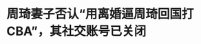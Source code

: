 <!DOCTYPE html>
<html lang="zh-CN">

<head>
    
<title>周琦妻子否认“用离婚逼周琦回国打CBA”，其社交账号已关闭_腾讯新闻</title>
<meta name="keywords" content="周琦,王欣怡,离婚,离婚协议,妻子,澳大利亚">
<meta name="description" content="近日，有关#周琦老婆承认逼丈夫回国失去理智#登上热搜引关注。5月23日，周琦妻子王欣怡更新社媒，回应此前自己的言论。她表示当年并没有逼周琦回国打CBA。文中提到周琦2022年下半年除了去澳大利亚打球之外，还有其他选择：“但是各种原因还是去澳洲我不理解，怪我格局小怪我对NBA 有执念。”并回怼：“说我逼他回来打cba？...">
<meta name="author" content="腾讯网">
<meta name="copyright" content="Copyright 1998 - 2025 Tencent. All Rights Reserved">
<meta property="og:type" content="news" />

<meta property="og:title" content="周琦妻子否认“用离婚逼周琦回国打CBA”，其社交账号已关闭_腾讯新闻" />
<meta property="og:description" content="近日，有关#周琦老婆承认逼丈夫回国失去理智#登上热搜引关注。5月23日，周琦妻子王欣怡更新社媒，回应此前自己的言论。她表示当年并没有逼周琦回国打CBA。文中提到周琦2022年下半年除了去澳大利亚打球之外，还有其他选择：“但是各种原因还是去澳洲我不理解，怪我格局小怪我对NBA 有执念。”并回怼：“说我逼他回来打cba？..." />
<meta property="og:url" content="https://news.qq.com/rain/a/20250523A03MOM00" />
<meta property="og:image" content="https://inews.gtimg.com/news_ls/Oyn3A05ui1_OjIKcVa1P43cTVZ5Zfi2moDCo91rIRcKPwAA_640330/0" />
<meta property="article:author" content="九派新闻" />
<meta property="article:published_time" content="2025-05-23 11:02:12" />
<meta property="category" content="sports" />

<meta name="baidu-site-verification" content="jJeIJ5X7pP" />
    <meta charset="utf-8" />
<meta http-equiv="X-UA-Compatible" content="IE=Edge" />
<meta name="viewport" content="width=device-width, initial-scale=1, shrink-to-fit=no" />
<link rel="dns-prefetch" href="mat1.gtimg.com">
<link rel="dns-prefetch" href="i.news.qq.com">
<link rel="shortcut icon" href="https://mat1.gtimg.com/qqcdn/qqindex2021/favicon.ico">
<script nomodule="true" src="https://mat1.gtimg.com/qqcdn/qqindex2021/common-static/20240515201444/core3-37-1.min.js"></script>
<script>
  try {
    if (!window.IntersectionObserver) {
      var observerScript = document.createElement('script');
      observerScript.src = "https://mat1.gtimg.com/qqcdn/qqindex2021/common-static/20241024141058/intersection-observer-polyfill.js";
      document.head.appendChild(observerScript);
    }
  } catch (error) {}
</script>

<script>
  try {
    if (!Element.prototype.scrollTo) {
      var scrollScript = document.createElement('script');
      scrollScript.src = "https://mat1.gtimg.com/qqcdn/qqindex2021/common-static/20241025153001/scroll-behavior-polyfill.js";
      document.head.appendChild(scrollScript);
    }
  } catch (error) {}
</script>
<script>
  try {
    if ('scrollRestoration' in window.history) {
      window.history.scrollRestoration = 'manual';
    }
    window.isPcClient = Boolean(window.electron) && (
      window.navigator.userAgent.indexOf('pc-client') > 0 ||
      window.navigator.userAgent.indexOf('TencentNews') > 0
    );
  } catch {}
</script>
<script>
  try {
    if (window.isPcClient) {
      var bodyStyle = document.createElement('style');
      bodyStyle.innerText = 'body{ zoom: 0.95 }';
      document.head.appendChild(bodyStyle);
    }
  } catch {}
</script>
<script>
  window.DATA = {"url":"https://view.inews.qq.com/a/20250523A03MOM00","article_id":"20250523A03MOM00","article_type":"0","title":"周琦妻子否认“用离婚逼周琦回国打CBA”，其社交账号已关闭","desc":"近日，有关#周琦老婆承认逼丈夫回国失去理智#登上热搜引关注。5月23日，周琦妻子王欣怡更新社媒，回应此前自己的言论。她表示当年并没有逼周琦回国打CBA。文中提到周琦2022年下半年除了去澳大利亚打球之外，还有其他选择：“但是各种原因还是去澳洲我不理解，怪我格局小怪我对NBA 有执念。”并回怼：“说我逼他回来打cba？...","iNewsRecommendLevel":1,"abstract":"近日，有关#周琦老婆承认逼丈夫回国失去理智#登上热搜引关注。5月23日，周琦妻子王欣怡更新社媒，回应此前自己的言论。她表示当年并没有逼周琦回国打CBA。文中提到周琦2022年下半年除了去澳大利亚打球之外，还有其他选择：“但是各种原因还是去澳洲我不理解，怪我格局小怪我对NBA 有执念。”并回怼：“说我逼他回来打cba？...","catalog1":"sports","ad_channel_sign":"sports","introduction":"","media":"九派新闻","media_id":"19079303","pubtime":"2025-05-23 11:02:12","comment_id":"8414185318","political":0,"cmsId":"20250523A03MOM00","cms_id":"20250523A03MOM00","closeAllAd":0,"closeAllFavorite":false,"originContent":{"directory":{"ai_list":null,"enable":2,"list":null},"key_points_show":["周琦妻子王欣怡否认曾用离婚威胁逼周琦回国打CBA，表示当年并没有逼周琦回国。","王欣怡在社交账号上回怼指责她逼周琦回国的网友，称规则由规则制定者决定，何必漂泊。","然而，王欣怡的社交账号因用户自行申请关闭，现已无法查看。","此前，周琦在《中国榜样》篮球季中谈到自己在澳大利亚效力时遭遇的腰伤，表示腰伤对自己影响很大。"],"text":"\u003cdiv class=\"rich_media_content\"\u003e\u003c!--NO_AD_ERROR_5_1--\u003e\u003c!--VIDEO_0--\u003e\u003cp type=\"desc\" style=\"color: rgb(136, 136, 136); font-size: 13px; line-height: 14px; margin-bottom: 22px; margin-top: 8px; text-align: center\"\u003e大型翻车现场！周琦妻子玩煽情升华，却成网暴自己，尴尬销号退网\u003c/p\u003e\u003cp\u003e近日，有关#\u003c!--VERTICAL_CARD_BEGIN_0--\u003e周琦\u003c!--VERTICAL_CARD_END_0--\u003e老婆承认逼丈夫回国失去理智#登上热搜引关注。\u003c/p\u003e\u003cp\u003e\u003c/p\u003e\u003cp\u003e5月23日，周琦妻子王欣怡更新社媒，回应此前自己的言论。她表示当年并没有逼周琦回国打CBA。\u003c/p\u003e\u003cp\u003e\u003c/p\u003e\u003cp\u003e文中提到周琦2022年下半年除了去澳大利亚打球之外，还有其他选择：“但是各种原因还是去澳洲我不理解，怪我格局小怪我对NBA 有执念。”并回怼：“说我逼他回来打cba？未免太离谱~屁股带动脑袋，我逼他打他就能打？规则由我来定？那何必漂泊呢？明知道不可能还提不切实际的要求？傻子都不会这么做吧。”\u003c!--NO_AD_0--\u003e\u003c!--EOP_0--\u003e\u003c/p\u003e\u003c!--PARAGRAPH_0--\u003e\u003cp\u003e\u003c/p\u003e\u003cp\u003e最后，\u003c!--SECURE_LINK_BEGIN_0--\u003e王欣怡\u003c!--SECURE_LINK_END_0--\u003e表示“之后会闭嘴的。”\u003c/p\u003e\u003cp\u003e\u003c/p\u003e\u003cdiv data-exeditor-arbitrary-box=\"image-box\"\u003e\u003c!--IMG_0--\u003e\u003c/div\u003e\u003cp\u003e\u003c/p\u003e\u003cp\u003e5月23日上午，九派新闻查询周琦妻子王欣怡 @Melody8D 微博账号，显示该账号因用户自行申请关闭，现已无法查看。\u003c/p\u003e\u003cp\u003e\u003c/p\u003e\u003cdiv data-exeditor-arbitrary-box=\"image-box\"\u003e\u003c!--IMG_1--\u003e\u003c/div\u003e\u003cp\u003e\u003c/p\u003e\u003cp\u003e北京时间5月21日晚，周琦妻子王欣怡在社媒上发布长文纪念两人感情。文中提到自己曾用离婚威胁，才迫使周琦从澳洲NBL联赛重回CBA一事，引发网络热议。\u003c/p\u003e\u003cp\u003e\u003c/p\u003e\u003cdiv data-exeditor-arbitrary-box=\"image-box\"\u003e\u003c!--IMG_2--\u003e\u003c/div\u003e\u003cp\u003e\u003c/p\u003e\u003cp\u003e周琦的妻子王欣怡在文中称，周琦在澳大利亚打球的时候，是夫妻两人的一道坎，“甚至带着离婚协议去到了民政局。就是他请假回来处理家事的那段时间，我沉浸在自己产后的情绪里，根本没有理智再去思考他当时的处境。” \u003c!--NO_AD_1--\u003e\u003c!--EOP_1--\u003e\u003c/p\u003e\u003c!--PARAGRAPH_1--\u003e\u003cp\u003e\u003c/p\u003e\u003cp\u003e王欣怡透露自己提前两周剖腹产生娃，而周琦不能按照既定的时间回来，隔离完在家待了三天就又去国家队集训。“我的情绪在这个时候崩了，完全不再考虑他也独自漂泊，没有工作，一身伤病，居无定所，远离家人。我会突然歇斯底里地各种作他，一个字说不对就会被我疯狂输出，直到现在我都不敢问他是怎么坚持下来的。”\u003c!--NO_AD_2--\u003e\u003c!--EOP_2--\u003e\u003c/p\u003e\u003c!--PARAGRAPH_2--\u003e\u003cp\u003e\u003c/p\u003e\u003cp\u003e王欣怡表示，后来娃娃们开始相继发烧，她彻底破防准备好离婚协议逼周琦回国。“接着就是他放弃回澳洲，腰伤加重热身赛也没打好，一度只能站立平躺无法久坐，爷爷去世，他同时遭受了来自家庭事业等等各方面的打击。可能人会在经历很多极端的情绪之后变得格外冷静，所以他才会看起来经常面无表情吧。” \u003c!--NO_AD_3--\u003e\u003c!--EOP_3--\u003e\u003c/p\u003e\u003c!--PARAGRAPH_3--\u003e\u003cp\u003e\u003c/p\u003e\u003cp\u003e不少网友看过此文后纷纷批评王欣怡，认为王欣怡用离婚威胁周琦回国，其实是阻碍了周琦的职业生涯发展。也有人对王欣怡表示同情，认为人在产后抑郁时确实会十分脆弱。\u003c/p\u003e\u003cp\u003e\u003c/p\u003e\u003cp\u003e随着议论之声不断发酵，王欣怡发文回应，表示当年并没有逼周琦回国打CBA；也请大家别怀疑周琦的职业态度和为国效力的决心。\u003c/p\u003e\u003cp\u003e\u003c/p\u003e\u003cp\u003e王欣怡在文中写道：“在夫妻关系中，需要两个人共同承担责任，琦哥撑起来他的责任，而我在那半年的时间里因为生老病死同时来袭时不够坚强。”\u003c/p\u003e\u003cp\u003e\u003c/p\u003e\u003cp\u003e最后，王欣怡表示，“再造谣硬黑我可直接回怼啦。”不过随后王欣怡删除了这篇回应文。\u003c/p\u003e\u003cp\u003e\u003c/p\u003e\u003cdiv data-exeditor-arbitrary-box=\"image-box\"\u003e\u003c!--IMG_3--\u003e\u003c/div\u003e\u003cp\u003e\u003c/p\u003e\u003cp\u003e此前，在《中国榜样》篮球季中，周琦接受采访时谈到了自己在澳大利亚效力时遭遇的腰伤，他表示腰伤对自己影响很大，“曾经能够完成的许多动作，如今有时关键时刻很难上劲儿，但自己依旧可以在其他方面帮助球队。”\u003c/p\u003e\u003cp\u003e周琦称对自己现在的状态有信心，但坦言无法重返巅峰，“让我说我肯定会回到澳大利亚时期的状态，我没法去保证，90%或者80%，我没法说。”\u003c/p\u003e\u003cp\u003e\u003c/p\u003e\u003cdiv data-exeditor-arbitrary-box=\"image-box\"\u003e\u003c!--IMG_4--\u003e\u003c/div\u003e\u003cp\u003e\u003c/p\u003e\u003cp\u003e周琦还回忆了自己前往澳洲NBL联赛的岁月。他表示自己乘坐货机前往澳大利亚，整个飞机上只有自己一个乘客。“那个时候想让家人前往澳大利亚陪伴自己几乎是不可能的事。”\u003c/p\u003e\u003cp\u003e\u003c/p\u003e\u003cdiv data-exeditor-arbitrary-box=\"image-box\"\u003e\u003c!--IMG_5--\u003e\u003c/div\u003e\u003cp\u003e\u003c/p\u003e\u003cp\u003e周琦，1996年1月16日出生于河南省新乡市，中国职业篮球运动员，司职中锋。\u003c/p\u003e\u003cp\u003e\u003c/p\u003e\u003cp\u003e2014年1月，周琦加盟新疆队，征战CBA联赛。2016年6月24日，周琦在NBA选秀大会上于第二轮43顺位被休斯敦火箭队选中。2017年4月7日，周琦帮助新疆男篮以总分4-0击败广东男篮，夺得2016-17赛季CBA总冠军。\u003c!--NO_AD_4--\u003e\u003c!--EOP_4--\u003e\u003c/p\u003e\u003c!--PARAGRAPH_4--\u003e\u003cp\u003e\u003c/p\u003e\u003cp\u003e2021年9月8日，周琦通过社交媒体宣布加盟澳大利亚联赛NBL东南墨尔本凤凰队。2023年8月18日，周琦加入广东宏远篮球俱乐部。2024年8月29日，周琦加盟CBA北京首钢男篮。\u003c/p\u003e\u003cp\u003e\u003c/p\u003e\u003cp\u003e据悉，周琦的妻子王欣怡曾经是一位空姐，1990年出生，比周琦大6岁。2018年两人领证结婚，生育1个女儿和2个儿子。\u003c/p\u003e\u003cp\u003e\u003c/p\u003e\u003cp\u003e\u003c/p\u003e\u003cp\u003e微信编辑：叶知秋\u003c/p\u003e\u003cp\u003e审核：凌山\u003c/p\u003e\u003cp\u003e\u003cstrong\u003e【来源：九派新闻综合向阳视频、体坛周报、咪咕体育】\u003c/strong\u003e\u003c/p\u003e\u003cp\u003e\u003cstrong\u003e声明：此文版权归原作者所有，若有来源错误或者侵犯您的合法权益，您可通过邮箱与我们取得联系，我们将及时进行处理。邮箱地址：jpbl@jp.jiupainews.com\u003c/strong\u003e\u003c/p\u003e\u003cp\u003e\u003c/p\u003e\u003cdiv powered-by=\"qqnews_ex-editor\"\u003e\u003c/div\u003e\u003cstyle\u003e.rich_media_content{--news-tabel-th-night-color: #444444;--news-font-day-color: #333;--news-font-night-color: #d9d9d9;--news-bottom-distance: 22px}.rich_media_content p:not([data-exeditor-arbitrary-box=image-box]){letter-spacing:.5px;line-height:30px;margin-bottom:var(--news-bottom-distance);word-wrap:break-word}.rich_media_content{color:var(--news-font-day-color);font-size:18px}@media(prefers-color-scheme:dark){body:not([data-weui-theme=light]):not([dark-mode-disable=true]) .rich_media_content p:not([data-exeditor-arbitrary-box=image-box]){letter-spacing:.5px;line-height:30px;margin-bottom:var(--news-bottom-distance);word-wrap:break-word}body:not([data-weui-theme=light]):not([dark-mode-disable=true]) .rich_media_content{color:var(--news-font-night-color)}}.data_color_scheme_dark .rich_media_content p:not([data-exeditor-arbitrary-box=image-box]){letter-spacing:.5px;line-height:30px;margin-bottom:var(--news-bottom-distance);word-wrap:break-word}.data_color_scheme_dark .rich_media_content{color:var(--news-font-night-color)}.data_color_scheme_dark .rich_media_content{font-size:18px}.rich_media_content p[data-exeditor-arbitrary-box=image-box]{margin-bottom:11px}.rich_media_content\u003ediv:not(.qnt-video),.rich_media_content\u003esection{margin-bottom:var(--news-bottom-distance)}.rich_media_content hr{margin-bottom:var(--news-bottom-distance)}.rich_media_content .link_list{margin:0;margin-top:20px;min-height:0!important}.rich_media_content blockquote{background:#f9f9f9;border-left:6px solid #ccc;margin:1.5em 10px;padding:.5em 10px}.rich_media_content blockquote p{margin-bottom:0!important}.data_color_scheme_dark .rich_media_content blockquote{background:#323232}@media(prefers-color-scheme:dark){body:not([data-weui-theme=light]):not([dark-mode-disable=true]) .rich_media_content blockquote{background:#323232}}.rich_media_content ol[data-ex-list]{--ol-start: 1;--ol-list-style-type: decimal;list-style-type:none;counter-reset:olCounter calc(var(--ol-start,1) - 1);position:relative}.rich_media_content ol[data-ex-list]\u003eli\u003e:first-child::before{content:counter(olCounter,var(--ol-list-style-type)) '. ';counter-increment:olCounter;font-variant-numeric:tabular-nums;display:inline-block}.rich_media_content ul[data-ex-list]{--ul-list-style-type: circle;list-style-type:none;position:relative}.rich_media_content ul[data-ex-list].nonUnicode-list-style-type\u003eli\u003e:first-child::before{content:var(--ul-list-style-type) ' ';font-variant-numeric:tabular-nums;display:inline-block;transform:scale(0.5)}.rich_media_content ul[data-ex-list].unicode-list-style-type\u003eli\u003e:first-child::before{content:var(--ul-list-style-type) ' ';font-variant-numeric:tabular-nums;display:inline-block;transform:scale(0.8)}.rich_media_content ol:not([data-ex-list]){padding-left:revert}.rich_media_content ul:not([data-ex-list]){padding-left:revert}.rich_media_content table{display:table;border-collapse:collapse;margin-bottom:var(--news-bottom-distance)}.rich_media_content table th,.rich_media_content table td{word-wrap:break-word;border:1px solid #ddd;white-space:nowrap;padding:2px 5px}.rich_media_content table th{font-weight:700;background-color:#f0f0f0;text-align:left}.rich_media_content table p{margin-bottom:0!important}.data_color_scheme_dark .rich_media_content table th{background:var(--news-tabel-th-night-color)}@media(prefers-color-scheme:dark){body:not([data-weui-theme=light]):not([dark-mode-disable=true]) .rich_media_content table th{background:var(--news-tabel-th-night-color)}}.rich_media_content .qqnews_image_desc,.rich_media_content p[type=om-image-desc]{line-height:20px!important;text-align:center!important;font-size:14px!important;color:#666!important}.rich_media_content div[data-exeditor-arbitrary-box=wrap]:not([data-exeditor-arbitrary-box-special-style]){max-width:100%}.rich_media_content .qqnews-content{--wmfont: 0;--wmcolor: transparent;font-size:var(--wmfont);color:var(--wmcolor);line-height:var(--wmfont)!important;margin-bottom:var(--wmfont)!important}.rich_media_content .qqnews_sign_emphasis{background:#f7f7f7}.rich_media_content .qqnews_sign_emphasis ol{word-wrap:break-word;border:none;color:#5c5c5c;line-height:28px;list-style:none;margin:14px 0 6px;padding:16px 15px 4px}.rich_media_content .qqnews_sign_emphasis p{margin-bottom:12px!important}.rich_media_content .qqnews_sign_emphasis ol\u003eli\u003ep{padding-left:30px}.rich_media_content .qqnews_sign_emphasis ol\u003eli{list-style:none}.rich_media_content .qqnews_sign_emphasis ol\u003eli\u003ep:first-child::before{margin-left:-30px;content:counter(olCounter,decimal) ''!important;counter-increment:olCounter!important;font-variant-numeric:tabular-nums!important;background:#37f;border-radius:2px;color:#fff;font-size:15px;font-style:normal;text-align:center;line-height:18px;width:18px;height:18px;margin-right:12px;position:relative;top:-1px}.data_color_scheme_dark .rich_media_content .qqnews_sign_emphasis{background:#262626}.data_color_scheme_dark .rich_media_content .qqnews_sign_emphasis ol\u003eli\u003ep{color:#a9a9a9}@media(prefers-color-scheme:dark){body:not([data-weui-theme=light]):not([dark-mode-disable=true]) .rich_media_content .qqnews_sign_emphasis{background:#262626}body:not([data-weui-theme=light]):not([dark-mode-disable=true]) .rich_media_content .qqnews_sign_emphasis ol\u003eli\u003ep{color:#a9a9a9}}.rich_media_content h1,.rich_media_content h2,.rich_media_content h3,.rich_media_content h4,.rich_media_content h5,.rich_media_content h6{margin-bottom:var(--news-bottom-distance);font-weight:700}.rich_media_content h1{font-size:20px}.rich_media_content h2,.rich_media_content h3{font-size:19px}.rich_media_content h4,.rich_media_content h5,.rich_media_content h6{font-size:18px}.rich_media_content li:empty{display:none}.rich_media_content ul,.rich_media_content ol{margin-bottom:var(--news-bottom-distance)}.rich_media_content div\u003ep:only-child{margin-bottom:0!important}.rich_media_content .cms-cke-widget-title-wrap p{margin-bottom:0!important}\u003c/style\u003e\u003c/div\u003e","version":"v2"},"originAttribute":{"IMG_0":{"bigOrigUrl":"https://inews.gtimg.com/om_bt/ONj4UJ72lTiHow4x5GyfhtBSYCzZVyaaCKmnBMrU8ZLLQAA/0","compressUrl":"https://inews.gtimg.com/om_bt/ONj4UJ72lTiHow4x5GyfhtBSYCzZVyaaCKmnBMrU8ZLLQAA/641","desc":"","fullPic":"1","height":427,"imgurl0":"https://inews.gtimg.com/om_bt/ONj4UJ72lTiHow4x5GyfhtBSYCzZVyaaCKmnBMrU8ZLLQAA/0","imgurl1000":"https://inews.gtimg.com/om_bt/ONj4UJ72lTiHow4x5GyfhtBSYCzZVyaaCKmnBMrU8ZLLQAA/1000","islong":0,"origUrl":"https://inews.gtimg.com/om_bt/ONj4UJ72lTiHow4x5GyfhtBSYCzZVyaaCKmnBMrU8ZLLQAA/641","size":386,"style":"display: inline-block; max-width: 100%; width: 644px","thumb":"https://inews.gtimg.com/om_bt/ONj4UJ72lTiHow4x5GyfhtBSYCzZVyaaCKmnBMrU8ZLLQAA_181x181s/0","url":"https://inews.gtimg.com/om_bt/ONj4UJ72lTiHow4x5GyfhtBSYCzZVyaaCKmnBMrU8ZLLQAA/641","width":641},"IMG_1":{"bigOrigUrl":"https://inews.gtimg.com/om_bt/Or1V0FRkoGUYrYqgxuby1vvzwVZK4Yq508Zk-UKl-vNcQAA/0","compressUrl":"https://inews.gtimg.com/om_bt/Or1V0FRkoGUYrYqgxuby1vvzwVZK4Yq508Zk-UKl-vNcQAA/641","desc":"","fullPic":"1","height":361,"imgurl0":"https://inews.gtimg.com/om_bt/Or1V0FRkoGUYrYqgxuby1vvzwVZK4Yq508Zk-UKl-vNcQAA/0","imgurl1000":"https://inews.gtimg.com/om_bt/Or1V0FRkoGUYrYqgxuby1vvzwVZK4Yq508Zk-UKl-vNcQAA/1000","islong":0,"origUrl":"https://inews.gtimg.com/om_bt/Or1V0FRkoGUYrYqgxuby1vvzwVZK4Yq508Zk-UKl-vNcQAA/641","size":89,"style":"display: inline-block; max-width: 100%; width: 1080px","thumb":"https://inews.gtimg.com/om_bt/Or1V0FRkoGUYrYqgxuby1vvzwVZK4Yq508Zk-UKl-vNcQAA_181x181s/0","url":"https://inews.gtimg.com/om_bt/Or1V0FRkoGUYrYqgxuby1vvzwVZK4Yq508Zk-UKl-vNcQAA/641","width":641},"IMG_2":{"bigOrigUrl":"https://inews.gtimg.com/om_bt/O84u58cGCY3hd_xVg3pVj3w3lkxBzx-PEcnV7cVso7U-oAA/0","compressUrl":"https://inews.gtimg.com/om_bt/O84u58cGCY3hd_xVg3pVj3w3lkxBzx-PEcnV7cVso7U-oAA/641","desc":"","fullPic":"1","height":317,"imgurl0":"https://inews.gtimg.com/om_bt/O84u58cGCY3hd_xVg3pVj3w3lkxBzx-PEcnV7cVso7U-oAA/0","imgurl1000":"https://inews.gtimg.com/om_bt/O84u58cGCY3hd_xVg3pVj3w3lkxBzx-PEcnV7cVso7U-oAA/1000","islong":0,"origUrl":"https://inews.gtimg.com/om_bt/O84u58cGCY3hd_xVg3pVj3w3lkxBzx-PEcnV7cVso7U-oAA/641","size":69,"style":"display: inline-block; max-width: 100%; width: 809px","thumb":"https://inews.gtimg.com/om_bt/O84u58cGCY3hd_xVg3pVj3w3lkxBzx-PEcnV7cVso7U-oAA_181x181s/0","url":"https://inews.gtimg.com/om_bt/O84u58cGCY3hd_xVg3pVj3w3lkxBzx-PEcnV7cVso7U-oAA/641","width":641},"IMG_3":{"bigOrigUrl":"https://inews.gtimg.com/om_bt/O5myWqzBoIslCwzwrJ_oQXkeEK8Z7W1EMwHD0Nq_7ynVAAA/0","compressUrl":"https://inews.gtimg.com/om_bt/O5myWqzBoIslCwzwrJ_oQXkeEK8Z7W1EMwHD0Nq_7ynVAAA/641","desc":"","fullPic":"1","height":586,"imgurl0":"https://inews.gtimg.com/om_bt/O5myWqzBoIslCwzwrJ_oQXkeEK8Z7W1EMwHD0Nq_7ynVAAA/0","imgurl1000":"https://inews.gtimg.com/om_bt/O5myWqzBoIslCwzwrJ_oQXkeEK8Z7W1EMwHD0Nq_7ynVAAA/1000","islong":0,"origUrl":"https://inews.gtimg.com/om_bt/O5myWqzBoIslCwzwrJ_oQXkeEK8Z7W1EMwHD0Nq_7ynVAAA/641","size":118,"style":"display: inline-block; max-width: 100%; width: 736px","thumb":"https://inews.gtimg.com/om_bt/O5myWqzBoIslCwzwrJ_oQXkeEK8Z7W1EMwHD0Nq_7ynVAAA_181x181s/0","url":"https://inews.gtimg.com/om_bt/O5myWqzBoIslCwzwrJ_oQXkeEK8Z7W1EMwHD0Nq_7ynVAAA/641","width":641},"IMG_4":{"bigOrigUrl":"https://inews.gtimg.com/om_bt/O5Uynqp_zRwqtYGujDyLmidHc19X6l415jK95-LZWN8I4AA/0","compressUrl":"https://inews.gtimg.com/om_bt/O5Uynqp_zRwqtYGujDyLmidHc19X6l415jK95-LZWN8I4AA/641","desc":"","fullPic":"1","height":284,"imgurl0":"https://inews.gtimg.com/om_bt/O5Uynqp_zRwqtYGujDyLmidHc19X6l415jK95-LZWN8I4AA/0","imgurl1000":"https://inews.gtimg.com/om_bt/O5Uynqp_zRwqtYGujDyLmidHc19X6l415jK95-LZWN8I4AA/1000","islong":0,"origUrl":"https://inews.gtimg.com/om_bt/O5Uynqp_zRwqtYGujDyLmidHc19X6l415jK95-LZWN8I4AA/641","size":129,"style":"display: inline-block; max-width: 100%; width: 1080px","thumb":"https://inews.gtimg.com/om_bt/O5Uynqp_zRwqtYGujDyLmidHc19X6l415jK95-LZWN8I4AA_181x181s/0","url":"https://inews.gtimg.com/om_bt/O5Uynqp_zRwqtYGujDyLmidHc19X6l415jK95-LZWN8I4AA/641","width":641},"IMG_5":{"bigOrigUrl":"https://inews.gtimg.com/om_bt/O-zkNDmHtiuK5K04JNv_qsPKP6RowXGNz8AtYR4-HnuVUAA/0","compressUrl":"https://inews.gtimg.com/om_bt/O-zkNDmHtiuK5K04JNv_qsPKP6RowXGNz8AtYR4-HnuVUAA/641","desc":"","fullPic":"1","height":416,"imgurl0":"https://inews.gtimg.com/om_bt/O-zkNDmHtiuK5K04JNv_qsPKP6RowXGNz8AtYR4-HnuVUAA/0","imgurl1000":"https://inews.gtimg.com/om_bt/O-zkNDmHtiuK5K04JNv_qsPKP6RowXGNz8AtYR4-HnuVUAA/1000","islong":0,"origUrl":"https://inews.gtimg.com/om_bt/O-zkNDmHtiuK5K04JNv_qsPKP6RowXGNz8AtYR4-HnuVUAA/641","size":82,"style":"display: inline-block; max-width: 100%; width: 748px","thumb":"https://inews.gtimg.com/om_bt/O-zkNDmHtiuK5K04JNv_qsPKP6RowXGNz8AtYR4-HnuVUAA_181x181s/0","url":"https://inews.gtimg.com/om_bt/O-zkNDmHtiuK5K04JNv_qsPKP6RowXGNz8AtYR4-HnuVUAA/641","width":641},"VERTICAL_CARD_BEGIN_0":{"a_version":"21_android_7.4.57","desc":"周琦","detail_url":"qqnews://article_9528?act=ai_chat\u0026vertical_card_type=ai\u0026vertical_card_desc=%E5%91%A8%E7%90%A6\u0026a_version=21_android_7.4.57\u0026i_version=11.0_qqnews_7.4.70","i_version":"11.0_qqnews_7.4.70","previous_context":"大型翻车现场！周琦妻子玩煽情升华，却成网暴自己，尴尬销号退网近日，有关#","subsequent_context":"老婆承认逼丈夫回国失去理智#登上热搜引关注。5月23日，周琦妻子王欣怡更新社媒，回应此前自己的言论。她表示当年并没有逼周琦回国打CBA。文中提到周琦2022年下半年除了去澳大利亚打球之外，还有其他选择","type":"ai","url":"qqnews://article_9528?act=ai_chat\u0026vertical_card_type=ai\u0026vertical_card_desc=%E5%91%A8%E7%90%A6\u0026jumpinfo=%7B%22scene%22%3A%22algo_scribe_words%22%2C%22sentence%22%3A%22%E5%91%A8%E7%90%A6%22%2C%22sentenceContext%22%3A%22%E5%A4%A7%E5%9E%8B%E7%BF%BB%E8%BD%A6%E7%8E%B0%E5%9C%BA%EF%BC%81%E5%91%A8%E7%90%A6%E5%A6%BB%E5%AD%90%E7%8E%A9%E7%85%BD%E6%83%85%E5%8D%87%E5%8D%8E%EF%BC%8C%E5%8D%B4%E6%88%90%E7%BD%91%E6%9A%B4%E8%87%AA%E5%B7%B1%EF%BC%8C%E5%B0%B4%E5%B0%AC%E9%94%80%E5%8F%B7%E9%80%80%E7%BD%91%E8%BF%91%E6%97%A5%EF%BC%8C%E6%9C%89%E5%85%B3%23%7B%E5%91%A8%E7%90%A6%7D%E8%80%81%E5%A9%86%E6%89%BF%E8%AE%A4%E9%80%BC%E4%B8%88%E5%A4%AB%E5%9B%9E%E5%9B%BD%E5%A4%B1%E5%8E%BB%E7%90%86%E6%99%BA%23%E7%99%BB%E4%B8%8A%E7%83%AD%E6%90%9C%E5%BC%95%E5%85%B3%E6%B3%A8%E3%80%825%E6%9C%8823%E6%97%A5%EF%BC%8C%E5%91%A8%E7%90%A6%E5%A6%BB%E5%AD%90%E7%8E%8B%E6%AC%A3%E6%80%A1%E6%9B%B4%E6%96%B0%E7%A4%BE%E5%AA%92%EF%BC%8C%E5%9B%9E%E5%BA%94%E6%AD%A4%E5%89%8D%E8%87%AA%E5%B7%B1%E7%9A%84%E8%A8%80%E8%AE%BA%E3%80%82%E5%A5%B9%E8%A1%A8%E7%A4%BA%E5%BD%93%E5%B9%B4%E5%B9%B6%E6%B2%A1%E6%9C%89%E9%80%BC%E5%91%A8%E7%90%A6%E5%9B%9E%E5%9B%BD%E6%89%93CBA%E3%80%82%E6%96%87%E4%B8%AD%E6%8F%90%E5%88%B0%E5%91%A8%E7%90%A62022%E5%B9%B4%E4%B8%8B%E5%8D%8A%E5%B9%B4%E9%99%A4%E4%BA%86%E5%8E%BB%E6%BE%B3%E5%A4%A7%E5%88%A9%E4%BA%9A%E6%89%93%E7%90%83%E4%B9%8B%E5%A4%96%EF%BC%8C%E8%BF%98%E6%9C%89%E5%85%B6%E4%BB%96%E9%80%89%E6%8B%A9%22%2C%22source%22%3A%22article_sharepage_scribewords%22%7D","urls":{"qqcom":{"pc_url":"qqnews://article_9528?act=ai_chat\u0026vertical_card_type=ai\u0026vertical_card_desc=%E5%91%A8%E7%90%A6\u0026jumpinfo=%7B%22scene%22%3A%22algo_scribe_words%22%2C%22sentence%22%3A%22%E5%91%A8%E7%90%A6%22%2C%22sentenceContext%22%3A%22%E5%A4%A7%E5%9E%8B%E7%BF%BB%E8%BD%A6%E7%8E%B0%E5%9C%BA%EF%BC%81%E5%91%A8%E7%90%A6%E5%A6%BB%E5%AD%90%E7%8E%A9%E7%85%BD%E6%83%85%E5%8D%87%E5%8D%8E%EF%BC%8C%E5%8D%B4%E6%88%90%E7%BD%91%E6%9A%B4%E8%87%AA%E5%B7%B1%EF%BC%8C%E5%B0%B4%E5%B0%AC%E9%94%80%E5%8F%B7%E9%80%80%E7%BD%91%E8%BF%91%E6%97%A5%EF%BC%8C%E6%9C%89%E5%85%B3%23%7B%E5%91%A8%E7%90%A6%7D%E8%80%81%E5%A9%86%E6%89%BF%E8%AE%A4%E9%80%BC%E4%B8%88%E5%A4%AB%E5%9B%9E%E5%9B%BD%E5%A4%B1%E5%8E%BB%E7%90%86%E6%99%BA%23%E7%99%BB%E4%B8%8A%E7%83%AD%E6%90%9C%E5%BC%95%E5%85%B3%E6%B3%A8%E3%80%825%E6%9C%8823%E6%97%A5%EF%BC%8C%E5%91%A8%E7%90%A6%E5%A6%BB%E5%AD%90%E7%8E%8B%E6%AC%A3%E6%80%A1%E6%9B%B4%E6%96%B0%E7%A4%BE%E5%AA%92%EF%BC%8C%E5%9B%9E%E5%BA%94%E6%AD%A4%E5%89%8D%E8%87%AA%E5%B7%B1%E7%9A%84%E8%A8%80%E8%AE%BA%E3%80%82%E5%A5%B9%E8%A1%A8%E7%A4%BA%E5%BD%93%E5%B9%B4%E5%B9%B6%E6%B2%A1%E6%9C%89%E9%80%BC%E5%91%A8%E7%90%A6%E5%9B%9E%E5%9B%BD%E6%89%93CBA%E3%80%82%E6%96%87%E4%B8%AD%E6%8F%90%E5%88%B0%E5%91%A8%E7%90%A62022%E5%B9%B4%E4%B8%8B%E5%8D%8A%E5%B9%B4%E9%99%A4%E4%BA%86%E5%8E%BB%E6%BE%B3%E5%A4%A7%E5%88%A9%E4%BA%9A%E6%89%93%E7%90%83%E4%B9%8B%E5%A4%96%EF%BC%8C%E8%BF%98%E6%9C%89%E5%85%B6%E4%BB%96%E9%80%89%E6%8B%A9%22%2C%22source%22%3A%22article_sharepage_scribewords%22%7D"},"web":{"h5_url":"qqnews://article_9528?act=ai_chat\u0026vertical_card_type=ai\u0026vertical_card_desc=%E5%91%A8%E7%90%A6\u0026jumpinfo=%7B%22scene%22%3A%22algo_scribe_words%22%2C%22sentence%22%3A%22%E5%91%A8%E7%90%A6%22%2C%22sentenceContext%22%3A%22%E5%A4%A7%E5%9E%8B%E7%BF%BB%E8%BD%A6%E7%8E%B0%E5%9C%BA%EF%BC%81%E5%91%A8%E7%90%A6%E5%A6%BB%E5%AD%90%E7%8E%A9%E7%85%BD%E6%83%85%E5%8D%87%E5%8D%8E%EF%BC%8C%E5%8D%B4%E6%88%90%E7%BD%91%E6%9A%B4%E8%87%AA%E5%B7%B1%EF%BC%8C%E5%B0%B4%E5%B0%AC%E9%94%80%E5%8F%B7%E9%80%80%E7%BD%91%E8%BF%91%E6%97%A5%EF%BC%8C%E6%9C%89%E5%85%B3%23%7B%E5%91%A8%E7%90%A6%7D%E8%80%81%E5%A9%86%E6%89%BF%E8%AE%A4%E9%80%BC%E4%B8%88%E5%A4%AB%E5%9B%9E%E5%9B%BD%E5%A4%B1%E5%8E%BB%E7%90%86%E6%99%BA%23%E7%99%BB%E4%B8%8A%E7%83%AD%E6%90%9C%E5%BC%95%E5%85%B3%E6%B3%A8%E3%80%825%E6%9C%8823%E6%97%A5%EF%BC%8C%E5%91%A8%E7%90%A6%E5%A6%BB%E5%AD%90%E7%8E%8B%E6%AC%A3%E6%80%A1%E6%9B%B4%E6%96%B0%E7%A4%BE%E5%AA%92%EF%BC%8C%E5%9B%9E%E5%BA%94%E6%AD%A4%E5%89%8D%E8%87%AA%E5%B7%B1%E7%9A%84%E8%A8%80%E8%AE%BA%E3%80%82%E5%A5%B9%E8%A1%A8%E7%A4%BA%E5%BD%93%E5%B9%B4%E5%B9%B6%E6%B2%A1%E6%9C%89%E9%80%BC%E5%91%A8%E7%90%A6%E5%9B%9E%E5%9B%BD%E6%89%93CBA%E3%80%82%E6%96%87%E4%B8%AD%E6%8F%90%E5%88%B0%E5%91%A8%E7%90%A62022%E5%B9%B4%E4%B8%8B%E5%8D%8A%E5%B9%B4%E9%99%A4%E4%BA%86%E5%8E%BB%E6%BE%B3%E5%A4%A7%E5%88%A9%E4%BA%9A%E6%89%93%E7%90%83%E4%B9%8B%E5%A4%96%EF%BC%8C%E8%BF%98%E6%9C%89%E5%85%B6%E4%BB%96%E9%80%89%E6%8B%A9%22%2C%22source%22%3A%22article_sharepage_scribewords%22%7D"}}},"VERTICAL_CARD_END_0":{"show_type":"6"},"VIDEO_0":{"asDownloader":"","asSensitiveNormal":"","aspect":"0.56","desc":"","duration":"00:33","height":360,"img":"https://puui.qpic.cn/vpic_cover/j1147li6x8b/j1147li6x8b_hz.jpg/0","jumpword":"","playmode":1,"playurl":"http://inews.qq.com/webVideo?vid=j1147li6x8b\u0026img=https%3A%2F%2Fpuui.qpic.cn%2Fvpic_cover%2Fj1147li6x8b%2Fj1147li6x8b_hz.jpg%2F0\u0026appver=16.7.1_qqcom_7.2.40","screenType":-1,"style":"","title":"大型翻车现场！周琦妻子玩煽情升华，却成网暴自己，尴尬销号退网","vid":"j1147li6x8b","videosourcetype":1,"width":640}},"selfDeclare":{},"userAddress":"湖北","card":{"chlid":"19079303","chlname":"九派新闻","desc":"只提供最有价值的信息","icon":"http://inews.gtimg.com/newsapp_ls/0/15492665574_200200/0","msgEntry":1,"uin":"ecf6c1548966eaef09902ebd99b9d93763","update_frequency":"0","vip_desc":"武汉晨报九派新闻官方账号","vip_icon_night":"http://inews.gtimg.com/newsapp_ls/0/14876049528/0","vip_place":"left","vip_type":"30013","vip_icon":"http://inews.gtimg.com/newsapp_ls/0/14876049251/0","vip_type_new":"30013","suid":"8QMf1nla7YwVujre","liveInfo":{"roomID":"1366522936","roomStatus":"2","cms_id":"PLV2025052212217900","article_type":"575"},"cpLevel":1},"interationCount":{"like":32,"collect":11,"share":12},"payment_info":{},"article_is_pay":false,"payment_column_info_v1":{"is_column_pay":false,"read_count_all":0},"tag_info_item":null,"contentWordsNum":1495,"extraProperty":{"FeedbackDetailDisableInsert":0,"zanSkinType":""},"relateWelfare":{},"aiSwitch":true,"isOversize":false,"videoArr":[]};
</script>
<script>
  window.channelInfo = {"channelConfig":{"channelNav":[{"_auto_id":"1","active_alien_img":"","alien_img":"","channel_id":"news_news_home","is_local":"0","link":"https://www.qq.com","name_cn":"首页","name_en":"home"},{"_auto_id":"2","active_alien_img":"","alien_img":"","channel_id":"news_news_top","is_local":"0","link":"","name_cn":"要闻","name_en":"news"},{"_auto_id":"4","active_alien_img":"","alien_img":"","channel_id":"news_news_bj","is_local":"1","link":"","name_cn":"北京","name_en":"bj"},{"_auto_id":"5","active_alien_img":"","alien_img":"","channel_id":"news_news_finance","is_local":"0","link":"","name_cn":"财经","name_en":"finance"},{"_auto_id":"6","active_alien_img":"","alien_img":"","channel_id":"news_news_tech","is_local":"0","link":"","name_cn":"科技","name_en":"tech"},{"_auto_id":"7","active_alien_img":"","alien_img":"","channel_id":"tv","is_local":"0","link":"https://v.qq.com/channel/tv/?ptag=qqnews","name_cn":"电视剧","name_en":"tv"},{"_auto_id":"8","active_alien_img":"","alien_img":"","channel_id":"news_news_qa","is_local":"0","link":"","name_cn":"热问","name_en":"qa"},{"_auto_id":"9","active_alien_img":"","alien_img":"","channel_id":"news_news_ent","is_local":"0","link":"","name_cn":"娱乐","name_en":"ent"},{"_auto_id":"10","active_alien_img":"","alien_img":"","channel_id":"variety","is_local":"0","link":"https://v.qq.com/channel/variety/?ptag=qqnews","name_cn":"综艺","name_en":"variety"},{"_auto_id":"11","active_alien_img":"","alien_img":"","channel_id":"news_news_sports","is_local":"0","link":"","name_cn":"体育","name_en":"sports"},{"_auto_id":"13","active_alien_img":"","alien_img":"","channel_id":"news_news_nba","is_local":"0","link":"","name_cn":"NBA","name_en":"nba"},{"_auto_id":"14","active_alien_img":"","alien_img":"","channel_id":"news_news_world","is_local":"0","link":"","name_cn":"国际","name_en":"world"},{"_auto_id":"15","active_alien_img":"","alien_img":"","channel_id":"news_news_mil","is_local":"0","link":"","name_cn":"军事","name_en":"milite"},{"_auto_id":"16","active_alien_img":"","alien_img":"","channel_id":"news_news_auto","is_local":"0","link":"","name_cn":"汽车","name_en":"auto"},{"_auto_id":"17","active_alien_img":"","alien_img":"","channel_id":"news_news_house","is_local":"0","link":"","name_cn":"房产","name_en":"house"},{"_auto_id":"18","active_alien_img":"","alien_img":"","channel_id":"news_news_edu","is_local":"0","link":"","name_cn":"教育","name_en":"edu"},{"_auto_id":"19","active_alien_img":"","alien_img":"","channel_id":"news_news_antip","is_local":"0","link":"","name_cn":"健康","name_en":"health"},{"_auto_id":"20","active_alien_img":"","alien_img":"","channel_id":"news_news_video","is_local":"0","link":"","name_cn":"视频","name_en":"video"},{"_auto_id":"21","active_alien_img":"","alien_img":"","channel_id":"news_news_game","is_local":"0","link":"","name_cn":"游戏","name_en":"games"},{"_auto_id":"22","active_alien_img":"","alien_img":"","channel_id":"news_news_nchupin","is_local":"0","link":"","name_cn":"眼界","name_en":"chupin"},{"_auto_id":"24","active_alien_img":"","alien_img":"","channel_id":"news_news_football","is_local":"0","link":"","name_cn":"足球","name_en":"football"},{"_auto_id":"25","active_alien_img":"","alien_img":"","channel_id":"news_news_kepu","is_local":"0","link":"","name_cn":"科学","name_en":"kepu"},{"_auto_id":"26","active_alien_img":"","alien_img":"","channel_id":"news_news_digi","is_local":"0","link":"","name_cn":"数码","name_en":"digi"},{"_auto_id":"28","active_alien_img":"","alien_img":"","channel_id":"ymzx","is_local":"0","link":"https://gamer.qq.com/v2/cloudgame/game/96897?ichannel=txxwpc0Ftxxwpc1","name_cn":"元梦之星","name_en":"news_news_ymzx"},{"_auto_id":"31","active_alien_img":"","alien_img":"","channel_id":"movie","is_local":"0","link":"https://v.qq.com/channel/movie/?ptag=qqnews","name_cn":"电影","name_en":"movie"},{"_auto_id":"32","active_alien_img":"","alien_img":"","channel_id":"news_news_esport","is_local":"0","link":"","name_cn":"电竞","name_en":"esport"},{"_auto_id":"34","active_alien_img":"","alien_img":"","channel_id":"news_news_history","is_local":"0","link":"","name_cn":"历史","name_en":"history"},{"_auto_id":"35","active_alien_img":"","alien_img":"","channel_id":"news_news_baby","is_local":"0","link":"","name_cn":"育儿","name_en":"baby"},{"_auto_id":"36","active_alien_img":"","alien_img":"","channel_id":"hbjy","is_local":"0","link":"https://gp.qq.com/act/a20250421mnqlx/news.shtml","name_cn":"和平精英","name_en":"news_news_hbjy"},{"_auto_id":"37","active_alien_img":"","alien_img":"","channel_id":"cloud_gamer","is_local":"0","link":"https://gamer.qq.com/?ichannel=txxwpc0Ftxxwpc1","name_cn":"云游戏","name_en":"cloud_gamer"},{"_auto_id":"38","active_alien_img":"","alien_img":"","channel_id":"news_news_lic","is_local":"0","link":"","name_cn":"理财","name_en":"finance_licai"},{"_auto_id":"39","active_alien_img":"","alien_img":"","channel_id":"news_news_istock","is_local":"0","link":"","name_cn":"股票","name_en":"finance_stock"},{"_auto_id":"40","active_alien_img":"","alien_img":"","channel_id":"ren_min_shi_pin","is_local":"0","link":"https://news.qq.com/omn/author/8QMd3Hld74cbujbY?tab=om_video","name_cn":"人民视频","name_en":"ren_min_shi_pin"},{"_auto_id":"41","active_alien_img":"","alien_img":"","channel_id":"news_news_weather","is_local":"0","link":"https://tianqi.qq.com/index.htm","name_cn":"天气","name_en":"weather"}]}};
</script>
<script>
  window.articleConfig = {"rightConfig":[{"_auto_id":"1","category_key":"default","modules":"{\"moduleList\":[{\"title\":\"作者其他文章\",\"id\":\"user_article\"},{\"title\":\"精选视频\",\"id\":\"video_album\",\"videoType\":\"tag\",\"videoId\":\"aUepxrtchGM=\",\"isSticky\":0},{\"title\":\"下载条\",\"id\":\"download_banner\",\"isSticky\":1},{\"title\":\"热点榜\",\"id\":\"hot_rank_list\",\"isSticky\":1},{\"title\":\"广告推广\",\"id\":\"ssp_ad_module\",\"category\":\"ad_ssp\",\"loid\":\"109\",\"isSticky\":1},{\"title\":\"广告推广位\",\"id\":\"c2s_ad_module\",\"category\":\"right_c2s\",\"path\":\"QQcom_all_Rectangle-1|QQcom_all_Rectangle-2|QQcom_all_Rectangle-3\",\"isSticky\":1}]}"},{"_auto_id":"2","category_key":"ent","modules":"{\"moduleList\":[{\"title\":\"作者其他文章\",\"id\":\"user_article\"},{\"title\":\"精选视频\",\"id\":\"video_album\",\"videoType\":\"tag\",\"videoId\":\"aUepxrtchGM=\"},{\"title\":\"下载条\",\"id\":\"download_banner\",\"isSticky\":1},{\"title\":\"热点榜\",\"id\":\"hot_rank_list\",\"isSticky\":1},{\"title\":\"广告推广\",\"id\":\"ssp_ad_module\",\"category\":\"ad_ssp\",\"loid\":\"109\",\"isSticky\":1},{\"title\":\"广告推广\",\"id\":\"ssp_ad_module\",\"category\":\"ad_ssp\",\"loid\":\"117\",\"isSticky\":1}]}"},{"_auto_id":"3","category_key":"game","modules":"{\"moduleList\":[{\"title\":\"作者其他文章\",\"id\":\"user_article\"},{\"title\":\"精选视频\",\"id\":\"video_album\",\"videoType\":\"tag\",\"videoId\":\"aUepxrtchGM=\"},{\"title\":\"热门游戏\",\"id\":\"recommend_game\",\"isSticky\":0},{\"title\":\"下载条\",\"id\":\"download_banner\",\"isSticky\":1},{\"title\":\"热点榜\",\"id\":\"hot_rank_list\",\"isSticky\":1},{\"title\":\"广告推广\",\"id\":\"ssp_ad_module\",\"category\":\"ad_ssp\",\"loid\":\"109\",\"isSticky\":1},{\"title\":\"广告推广位\",\"id\":\"c2s_ad_module\",\"category\":\"right_c2s\",\"path\":\"QQcom_all_Rectangle-1|QQcom_all_Rectangle-2|QQcom_all_Rectangle-3\",\"isSticky\":1}]}"},{"_auto_id":"4","category_key":"tech","modules":"{\"moduleList\":[{\"title\":\"作者其他文章\",\"id\":\"user_article\"},{\"title\":\"精选视频\",\"id\":\"video_album\",\"videoType\":\"tag\",\"videoId\":\"aUepxrtchGM=\"},{\"title\":\"下载条\",\"id\":\"download_banner\",\"isSticky\":1},{\"title\":\"热点榜\",\"id\":\"hot_rank_list\",\"isSticky\":1},{\"title\":\"广告推广\",\"id\":\"ssp_ad_module\",\"category\":\"ad_ssp\",\"loid\":\"109\",\"isSticky\":1},{\"title\":\"广告推广位\",\"id\":\"c2s_ad_module\",\"category\":\"right_c2s\",\"path\":\"QQcom_all_Rectangle-1|QQcom_all_Rectangle-2|QQcom_all_Rectangle-3\",\"isSticky\":1}]}"},{"_auto_id":"5","category_key":"finance","modules":"{\"moduleList\":[{\"title\":\"作者其他文章\",\"id\":\"user_article\"},{\"title\":\"精选视频\",\"id\":\"video_album\",\"videoType\":\"tag\",\"videoId\":\"aUepxrtchGM=\"},{\"title\":\"下载条\",\"id\":\"download_banner\",\"isSticky\":1},{\"title\":\"热点榜\",\"id\":\"hot_rank_list\",\"isSticky\":1},{\"title\":\"广告推广\",\"id\":\"ssp_ad_module\",\"category\":\"ad_ssp\",\"loid\":\"109\",\"isSticky\":1},{\"title\":\"广告推广位\",\"id\":\"c2s_ad_module\",\"category\":\"right_c2s\",\"path\":\"QQcom_all_Rectangle-1|QQcom_all_Rectangle-2|QQcom_all_Rectangle-3\",\"isSticky\":1}]}"},{"_auto_id":"6","category_key":"news","modules":"{\"moduleList\":[{\"title\":\"作者其他文章\",\"id\":\"user_article\"},{\"title\":\"精选视频\",\"id\":\"video_album\",\"videoType\":\"tag\",\"videoId\":\"aUepxrtchGM=\"},{\"title\":\"下载条\",\"id\":\"download_banner\",\"isSticky\":1},{\"title\":\"热点榜\",\"id\":\"hot_rank_list\",\"isSticky\":1},{\"title\":\"广告推广\",\"id\":\"ssp_ad_module\",\"category\":\"ad_ssp\",\"loid\":\"109\",\"isSticky\":1},{\"title\":\"广告推广位\",\"id\":\"c2s_ad_module\",\"category\":\"right_c2s\",\"path\":\"QQcom_all_Rectangle-1|QQcom_all_Rectangle-2|QQcom_all_Rectangle-3\",\"isSticky\":1}]}"},{"_auto_id":"7","category_key":"fashion","modules":"{\"moduleList\":[{\"title\":\"作者其他文章\",\"id\":\"user_article\"},{\"title\":\"精选视频\",\"id\":\"video_album\",\"videoType\":\"tag\",\"videoId\":\"aUepxrtchGM=\"},{\"title\":\"下载条\",\"id\":\"download_banner\",\"isSticky\":1},{\"title\":\"热点榜\",\"id\":\"hot_rank_list\",\"isSticky\":1},{\"title\":\"广告推广\",\"id\":\"ssp_ad_module\",\"category\":\"ad_ssp\",\"loid\":\"109\",\"isSticky\":1},{\"title\":\"广告推广位\",\"id\":\"c2s_ad_module\",\"category\":\"right_c2s\",\"path\":\"QQcom_all_Rectangle-1|QQcom_all_Rectangle-2|QQcom_all_Rectangle-3\",\"isSticky\":1}]}"},{"_auto_id":"8","category_key":"sports","modules":"{\"moduleList\":[{\"title\":\"作者其他文章\",\"id\":\"user_article\"},{\"title\":\"精选视频\",\"id\":\"video_album\",\"videoType\":\"tag\",\"videoId\":\"aUepxrtchGM=\"},{\"title\":\"下载条\",\"id\":\"download_banner\",\"isSticky\":1},{\"title\":\"热点榜\",\"id\":\"hot_rank_list\",\"isSticky\":1},{\"title\":\"广告推广\",\"id\":\"ssp_ad_module\",\"category\":\"ad_ssp\",\"loid\":\"109\",\"isSticky\":1},{\"title\":\"广告推广位\",\"id\":\"c2s_ad_module\",\"category\":\"right_c2s\",\"path\":\"QQcom_all_Rectangle-1|QQcom_all_Rectangle-2|QQcom_all_Rectangle-3\",\"isSticky\":1}]}"},{"_auto_id":"9","category_key":"health","modules":"{\"moduleList\":[{\"title\":\"作者其他文章\",\"id\":\"user_article\"},{\"title\":\"精选视频\",\"id\":\"video_album\",\"videoType\":\"tag\",\"videoId\":\"aUepxrtchGM=\"},{\"title\":\"下载条\",\"id\":\"download_banner\",\"isSticky\":1},{\"title\":\"热点榜\",\"id\":\"hot_rank_list\",\"isSticky\":1},{\"title\":\"广告推广\",\"id\":\"ssp_ad_module\",\"category\":\"ad_ssp\",\"loid\":\"109\",\"isSticky\":1},{\"title\":\"广告推广位\",\"id\":\"c2s_ad_module\",\"category\":\"right_c2s\",\"path\":\"QQcom_all_Rectangle-1|QQcom_all_Rectangle-2|QQcom_all_Rectangle-3\",\"isSticky\":1}]}"},{"_auto_id":"10","category_key":"nba","modules":"{\"moduleList\":[{\"title\":\"作者其他文章\",\"id\":\"user_article\"},{\"title\":\"精选视频\",\"id\":\"video_album\",\"videoType\":\"tag\",\"videoId\":\"aUepxrtchGM=\"},{\"title\":\"下载条\",\"id\":\"download_banner\",\"isSticky\":1},{\"title\":\"热点榜\",\"id\":\"hot_rank_list\",\"isSticky\":1},{\"title\":\"广告推广\",\"id\":\"ssp_ad_module\",\"category\":\"ad_ssp\",\"loid\":\"109\",\"isSticky\":1},{\"title\":\"广告推广位\",\"id\":\"c2s_ad_module\",\"category\":\"right_c2s\",\"path\":\"QQcom_all_Rectangle-1|QQcom_all_Rectangle-2|QQcom_all_Rectangle-3\",\"isSticky\":1}]}"},{"_auto_id":"11","category_key":"edu","modules":"{\"moduleList\":[{\"title\":\"作者其他文章\",\"id\":\"user_article\"},{\"title\":\"精选视频\",\"id\":\"video_album\",\"videoType\":\"tag\",\"videoId\":\"aUWpxLNdg2c=\"},{\"title\":\"下载条\",\"id\":\"download_banner\",\"isSticky\":1},{\"title\":\"热点榜\",\"id\":\"hot_rank_list\",\"isSticky\":1},{\"title\":\"广告推广\",\"id\":\"ssp_ad_module\",\"category\":\"ad_ssp\",\"loid\":\"109\",\"isSticky\":1},{\"title\":\"广告推广位\",\"id\":\"c2s_ad_module\",\"category\":\"right_c2s\",\"path\":\"QQcom_all_Rectangle-1|QQcom_all_Rectangle-2|QQcom_all_Rectangle-3\",\"isSticky\":1}]}"},{"_auto_id":"12","category_key":"ad","modules":"{\"moduleList\":[{\"title\":\"广告推广\",\"id\":\"ssp_ad_module\",\"category\":\"ad_ssp\",\"loid\":\"109\",\"isSticky\":1},{\"title\":\"广告推广位\",\"id\":\"c2s_ad_module\",\"category\":\"right_c2s\",\"path\":\"QQcom_all_Rectangle-1|QQcom_all_Rectangle-2|QQcom_all_Rectangle-3\",\"isSticky\":1}]}"}],"tonglanAdConfig":[{"_auto_id":"1","modules":"{\"moduleList\":[{\"title\":\"广告推广位\",\"id\":\"top\",\"category\":\"top_c2s\",\"path\":\"QQcom_all_Width1-1\"},{\"title\":\"广告推广位\",\"id\":\"bottom\",\"category\":\"bottom_c2s\",\"path\":\"QQcom_all_Width1-2\"}]}"}],"bottomConfig":[],"videoAdConfig":[{"_auto_id":"1","normal_time":"10","switch":"1","video_count":"0","video_time":"0"}],"rightGameConfig":[{"_auto_id":"2","desc":"连续登录送游戏钻石，群雄共聚称霸沙城","icon":"https://inews.gtimg.com/newsapp_bt/0/0627161037914_3816/0","link":"https://s.iwan.qq.com/opengame/tenvideo/index.html?hidestatusbar=1&hidetitlebar=1&immersive=1&syswebview=1&landscape=1&gameid=49085&url=https%3A%2F%2Fgz-file.91ninthpalace.com%2Fwzzx%2Findex_tencent_iwan.html%20&ref_ele=90015","name":"王者之心2"},{"_auto_id":"3","desc":"上线送VIP！万人同屏横扫沙城","icon":"https://inews.gtimg.com/newsapp_bt/0/0627155752146_4584/0","link":"https://s.iwan.qq.com/opengame/tenvideo/index.html?hidestatusbar=1&hidetitlebar=1&immersive=1&landscape=1&syswebview=1&gameid=47203&url=https%3A%2F%2Fcqss2login.bigrnet.com%2Fiwan%2Fh5%2Fplay%2Floading&ref_ele=90015","name":"传奇盛世"},{"_auto_id":"4","desc":"超高爆率，经典玩法","icon":"https://inews.gtimg.com/newsapp_bt/0/0627160641137_9103/0","link":"https://s.iwan.qq.com/opengame/tenvideo/index.html?hidestatusbar=1&hidetitlebar=1&immersive=1&syswebview=1&gameid=43803&url=https%3A%2F%2Fsdk.mxzgame.com%2FGames%2Fportal%2F108337%2FTXVApp&ref_ele=90015","name":"新不良人"},{"_auto_id":"6","desc":"超多福利登录即领，海量游戏任你畅玩","icon":"https://inews.gtimg.com/newsapp_bt/0/111315495935_3595/0","link":"https://dldir3.qq.com/minigamefile/webdownloads/QQGameMini_silent_1002020001_cid0.exe","name":"QQ游戏大厅"},{"_auto_id":"7","desc":"纯正经典玩法，欢乐挑战赛火热来袭","icon":"https://inews.gtimg.com/newsapp_bt/0/070918050891_4971/0","link":"https://minigame.qq.com/h5game_frame_test/?appid=200904&ifid=1502020001","name":"欢乐斗地主"},{"_auto_id":"8","desc":"新服大放送，享赚你就来","icon":"https://inews.gtimg.com/newsapp_bt/0/0627154608860_7318/0","link":"https://s.iwan.qq.com/opengame/tenvideo/index.html?hidestatusbar=1&hidetitlebar=1&immersive=1&syswebview=1&landscape=1&gameid=43403&url=https%3A%2F%2Flogin-wxxyx2-bzsc.jikewan.com%2Fgame%2Fcqtxvideo.html&ref_ele=90015","name":"百战沙城"},{"_auto_id":"9","desc":"全新极速版本爽玩！送新武魂转换卡","icon":"https://inews.gtimg.com/newsapp_bt/0/1016115936984_7153/0","link":"https://s.iwan.qq.com/opengame/tenvideo/index.html?hidestatusbar=1&hidetitlebar=1&immersive=1&syswebview=1&gameid=51477&url=https%3A%2F%2Fh5sdk.cdqcwl.com%2Fsdk%2Ftxaiwandefault%2Fce43a6806214ed5b3e2227ca7e99e27a%2F2231&ref_ele=90015","name":"斗罗大陆"},{"_auto_id":"10","desc":"原汁原味，正版授权","icon":"https://inews.gtimg.com/newsapp_bt/0/0627160844946_1794/0","link":"https://s.iwan.qq.com/opengame/tenvideo/index.html?hidetitlebar=1&immersive=1&syswebview=1&landscape=1&gameid=37275&url=https%3A%2F%2Fsdk.mxzgame.com%2FGames%2Fportal%2F100211%2FTXVApp&ref_ele=90015","name":"原始传奇"},{"_auto_id":"11","desc":"登录领神秘巨星，打造巅峰阵容","icon":"https://inews.gtimg.com/newsapp_bt/0/0701170959368_8122/0","link":"https://s.iwan.qq.com/opengame/tenvideo/index.html?hidestatusbar=1&hidetitlebar=1&immersive=1&syswebview=1&gameid=40591&url=https%3A%2F%2Frh.diaigame.com%2Fh5plat%2Fplay%2Fpackage_code%2FP0012462&ref_ele=90015","name":"巅峰冠军足球"},{"_auto_id":"12","desc":"赛季制实时PVP联机对战","icon":"https://inews.gtimg.com/newsapp_bt/0/0701165259701_7142/0","link":"https://s.iwan.qq.com/opengame/tenvideo/index.html?hidestatusbar=1&hidetitlebar=1&immersive=1&syswebview=1&gameid=49634&url=https%3A%2F%2Ffootball.shenshoucdn.com%2Ffootball_new%2Fh5%2Ftxsp%2Findex.html&ref_ele=90015","name":"球场风云"},{"_auto_id":"13","desc":"专注超爽打宝体验","icon":"https://inews.gtimg.com/newsapp_bt/0/0627154956673_3154/0","link":"https://s.iwan.qq.com/opengame/tenvideo/index.html?hidestatusbar=1&hidetitlebar=1&immersive=1&syswebview=1&gameid=41057&url=https%3A%2F%2Fh5apily.fire2333.com%2Fh5sdk%2Ftxshipin%2Findex%2F3200222%2F3200112&ref_ele=90015","name":"传奇至尊"},{"_auto_id":"16","desc":"火爆新服，福利满满","icon":"https://inews.gtimg.com/newsapp_bt/0/0701171307639_4759/0","link":"https://s.iwan.qq.com/opengame/tenvideo/index.html?hidestatusbar=1&hidetitlebar=1&immersive=1&syswebview=1&gameid=50335&url=https%3A%2F%2Fh5-union-cdn.pptgame.cn%2Findex.html%3Ftx_package_id%3D10202%20&ref_ele=90015","name":"火源战纪"},{"_auto_id":"17","desc":"魔幻风格，超大场面","icon":"https://inews.gtimg.com/newsapp_bt/0/0701171500721_6895/0","link":"https://s.iwan.qq.com/opengame/tenvideo/index.html?hidestatusbar=1&hidetitlebar=1&immersive=1&syswebview=1&gameid=33112&url=https%3A%2F%2Fcsjs-tx.ebibi.com%2Fgame%2Fh5iwan-wwzs%2Fmain%2Findex.html&ref_ele=90015","name":"万王之神"},{"_auto_id":"19","desc":"经典神话背景，高清细腻画质","icon":"https://inews.gtimg.com/newsapp_bt/0/0709181543493_4955/0","link":"https://s.iwan.qq.com/opengame/tenvideo/index.html?hidestatusbar=1&hidetitlebar=1&immersive=1&syswebview=1&gameid=39686&url=https%3A%2F%2Fsdk.gz.1253361160.clb.myqcloud.com%2FGames%2Fportal%2F108311%2FTXVApp&ref_ele=90015","name":"凡人神将传"}]};
</script>
<script src="https://mat1.gtimg.com/www/js/emonitor/custom_ed041a23.js" charset="utf-8"></script>
<script>
  try {
    window.emonitorIns = emonitor.create({
      name: 'newsqq_normalArticle',
      atta: {
        name: 'newsqq',
      },
      mode: '007',
    });
  } catch (err) {
    console.warn(err);
  }
</script>
<link href="https://mat1.gtimg.com/qqcdn/qqindex2021/common-static/hel/qqnews-pc-dc_20250515055953/static/css/static.css" rel="stylesheet">

<script>window.__HEL_PRESET_META__={"qqnews-pc-components":{"app":{"id":1366,"name":"qqnews-pc-components","app_group_name":"qqnews-pc-components","proj_ver":{"map":{},"utime":0},"online_version":"qqnews-pc-components_20250515055747","build_version":"qqnews-pc-components_20250520070753","update_at":"2025-05-20T11:08:42.000Z","desc":"set by [init], from container [formal.pc.dc.tj100999] worker [0]"},"version":{"sub_app_name":"qqnews-pc-components","sub_app_version":"qqnews-pc-components_20250520070753","src_map":{"webDirPath":"https://mat1.gtimg.com/qqcdn/qqindex2021/common-static/hel/qqnews-pc-components_20250520070753","htmlIndexSrc":"https://mat1.gtimg.com/qqcdn/qqindex2021/common-static/hel/qqnews-pc-components_20250520070753/index.html","extractMode":"all","iframeSrc":"","chunkCssSrcList":["https://mat1.gtimg.com/qqcdn/qqindex2021/common-static/hel/qqnews-pc-components_20250520070753/static/css/index.css"],"chunkJsSrcList":["https://mat1.gtimg.com/qqcdn/qqindex2021/common-static/hel/qqnews-pc-components_20250520070753/static/js/index.js"],"staticCssSrcList":[],"staticJsSrcList":["https://mat1.gtimg.com/qqcdn/qqindex2021/static/20231212123233/react.production.min.js","https://mat1.gtimg.com/qqcdn/qqindex2021/static/20231212123233/react-dom.production.min.js","https://mat1.gtimg.com/qqcdn/qqindex2021/common-static/hel/hel-base-v16.js"],"relativeCssSrcList":[],"relativeJsSrcList":[],"privCssSrcList":[],"srvModSrcList":[],"srvModSrcIndex":"","headAssetList":[{"tag":"staticScript","append":false,"attrs":{"src":"https://mat1.gtimg.com/qqcdn/qqindex2021/static/20231212123233/react.production.min.js"}},{"tag":"staticScript","append":false,"attrs":{"src":"https://mat1.gtimg.com/qqcdn/qqindex2021/static/20231212123233/react-dom.production.min.js"}},{"tag":"staticScript","append":false,"attrs":{"src":"https://mat1.gtimg.com/qqcdn/qqindex2021/common-static/hel/hel-base-v16.js"}},{"tag":"script","append":true,"attrs":{"src":"https://mat1.gtimg.com/qqcdn/qqindex2021/common-static/hel/qqnews-pc-components_20250520070753/static/js/index.js","defer":""}},{"tag":"link","append":true,"attrs":{"href":"https://mat1.gtimg.com/qqcdn/qqindex2021/common-static/hel/qqnews-pc-components_20250520070753/static/css/index.css","rel":"stylesheet"}}],"bodyAssetList":[]},"update_at":"2025-05-20T11:08:42.000Z","create_at":"2025-05-20T11:08:42.000Z","_worker_id":"0","_is_backup":true}}}</script>
<script>window.__VIEW_PATH__="article.ejs";</script>
</head>

<body id="dc-normal-body">
  <div id="top-nav"></div>
  <div id="topAd"></div>
  <div class="qqweb-pc-content ">
    <div class="content-left">
      <div class="content">
        <div class="left-tool" id="left-tool"></div>
                <div class="content-article">
            <div id="article-column-tag"></div>
            <h1>周琦妻子否认“用离婚逼周琦回国打CBA”，其社交账号已关闭</h1>
            <div id="article-author"></div>
            <div id="article-content"></div>
          <div id="article-status"></div>
          <div id="relate-question"></div>
          <div class="recommend-con" id="ArticleBottom"></div>
        </div>
      </div>
      <div id="article-comment"></div>
      <div id="recommend"></div>
      <div id="bottomAd"></div>
      <div id="article-footer"></div>
    </div>
    <div id="content-right" class="content-right"></div>
  </div>
  <div id="go-top"></div>
  <script>
    var navDom = document.getElementById('top-nav');
    if (window.isPcClient && navDom) {
      navDom.style.height = '0';
    }
  </script>
    <script type="text/javascript">
  var TIME_BEFORE_LOAD_CRYSTAL = Date.now();
</script>
<script src="https://mat1.gtimg.com/qqcdn/qqindex2021/advertisement/qqdc/crystal.202504291215.min.js" id="l_qq_com"></script>
<script type="text/javascript">
  if (typeof crystal === 'undefined' && Math.random() <= 1) {
    (function() {
      var TIME_AFTER_LOAD_CRYSTAL = Date.now();
      var img = new Image(1, 1);
      img.src = "//dp3.qq.com/qqcom/?adb=1&dm=new&err=1002&blockjs=" + (TIME_AFTER_LOAD_CRYSTAL - TIME_BEFORE_LOAD_CRYSTAL);
    })();
  }
</script>
    <iframe style="display: none;" src="https://i.news.qq.com/web_backend/getWebPacUid"></iframe>
<script src="https://mat1.gtimg.com/qqcdn/qqindex2021/common-static/20240805160928/react.production.min.js"></script>
<script src="https://mat1.gtimg.com/qqcdn/qqindex2021/common-static/20240805160928/react-dom.production.min.js"></script>
<script src="https://mat1.gtimg.com/qqcdn/qqindex2021/common-static/20241018171503/universal-report.min.js"></script>
<script defer type="text/javascript" src="https://mat1.gtimg.com/qqcdn/qqindex2021/libs/barrier/aria.js?appid=9327b8b06379d9d1728bbfbe2025ef9c" charset="utf-8"></script>
<script defer src="https://t.captcha.qq.com/TCaptcha.js"></script>
<script>document.cookie="hel_err=;path=/;";</script>
<script src="https://mat1.gtimg.com/qqcdn/qqindex2021/common-static/hel/hel-base-v16.js"></script>
<script src="https://mat1.gtimg.com/qqcdn/qqindex2021/common-static/hel/qqnews-pc-hel-entry_20250117174052/static/js/index.js"></script>
<link rel="preload" href="https://mat1.gtimg.com/qqcdn/qqindex2021/common-static/hel/qqnews-pc-dc_20250515055953/static/js/static.js" as="script">
<link rel="preload" href="https://mat1.gtimg.com/qqcdn/qqindex2021/common-static/hel/qqnews-pc-components_20250520070753/static/js/index.js" as="script">
<script>window.loadProject("https://mat1.gtimg.com/qqcdn/qqindex2021/common-static/hel/qqnews-pc-dc_20250515055953/static/js/static.js");</script>
<iframe id="videoFrame" style="display: none;" src="https://video.qq.com/cookie/sync_qqnews.html"></iframe>
</body>

</html>
